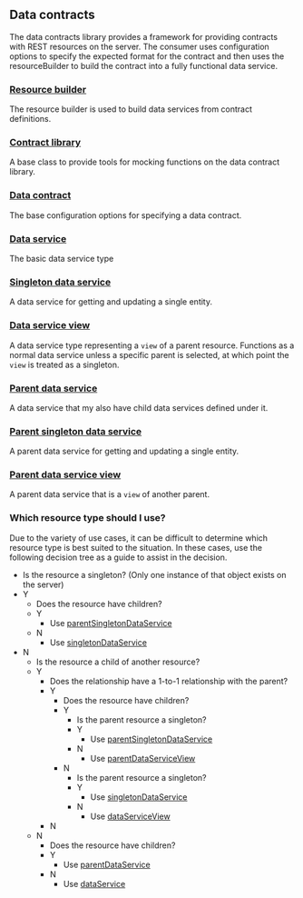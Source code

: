 ## Data contracts
The data contracts library provides a framework for providing contracts with REST resources on the server. The consumer uses configuration options to specify the expected format for the contract and then uses the resourceBuilder to build the contract into a fully functional data service.

### [Resource builder](./resourceBuilder/resourceBuilder.md)
The resource builder is used to build data services from contract definitions.

### [Contract library](./contractLibrary/contractLibrary.md)
A base class to provide tools for mocking functions on the data contract library.

### [Data contract](./baseDataService.md)
The base configuration options for specifying a data contract.

### [Data service](./dataService/dataService.md)
The basic data service type

### [Singleton data service](./singletonDataService/singletonDataService.md)
A data service for getting and updating a single entity.

### [Data service view](./dataService/view/dataServiceView.md)
A data service type representing a `view` of a parent resource. Functions as a normal data service unless a specific parent is selected, at which point the `view` is treated as a singleton.

### [Parent data service](./dataService/parent/parentDataService.md)
A data service that my also have child data services defined under it.

### [Parent singleton data service](./singletonDataService/parent/parentSingletonDataService.md)
A parent data service for getting and updating a single entity.

### [Parent data service view](./dataService/view/parentDataServiceView.md)
A parent data service that is a `view` of another parent.

### Which resource type should I use?
Due to the variety of use cases, it can be difficult to determine which resource type is best suited to the situation. In these cases, use the following decision tree as a guide to assist in the decision.

* Is the resource a singleton? (Only one instance of that object exists on the server)
* Y
	* Does the resource have children?
	* Y
		* Use [parentSingletonDataService](./singletonDataService/parent/parentSingletonDataService.md)
	* N
		* Use [singletonDataService](./singletonDataService/singletonDataService.md)
* N
	* Is the resource a child of another resource?
	* Y
		* Does the relationship have a 1-to-1 relationship with the parent?
		* Y
			* Does the resource have children?
			* Y
				* Is the parent resource a singleton?
				* Y
					* Use [parentSingletonDataService](./singletonDataService/parent/parentSingletonDataService.md)
				* N
					* Use [parentDataServiceView](./dataService/view/parentDataServiceView.md)
			* N
				* Is the parent resource a singleton?
				* Y
					* Use [singletonDataService](./singletonDataService/singletonDataService.md)
				* N
					* Use [dataServiceView](./dataService/view/dataServiceView.md)
		* N
	* N
		* Does the resource have children?
		* Y
			* Use [parentDataService](./dataService/parent/parentDataService.md)
		* N
			* Use [dataService](./dataService/dataService.md)
